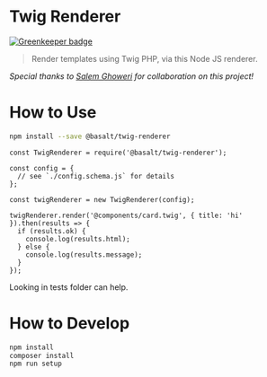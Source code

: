 # Twig Renderer

[![Greenkeeper badge](https://badges.greenkeeper.io/basaltinc/twig-renderer.svg)](https://greenkeeper.io/)

> Render templates using Twig PHP, via this Node JS renderer.

*Special thanks to [Salem Ghoweri](https://twitter.com/salem_ghoweri) for collaboration on this project!*

# How to Use

```bash
npm install --save @basalt/twig-renderer
```

```
const TwigRenderer = require('@basalt/twig-renderer');

const config = { 
  // see `./config.schema.js` for details
};

const twigRenderer = new TwigRenderer(config);

twigRenderer.render('@components/card.twig', { title: 'hi' }).then(results => {
  if (results.ok) {
    console.log(results.html);
  } else {
    console.log(results.message);
  }
});
```

Looking in tests folder can help.

# How to Develop

```bash
npm install
composer install
npm run setup
```

